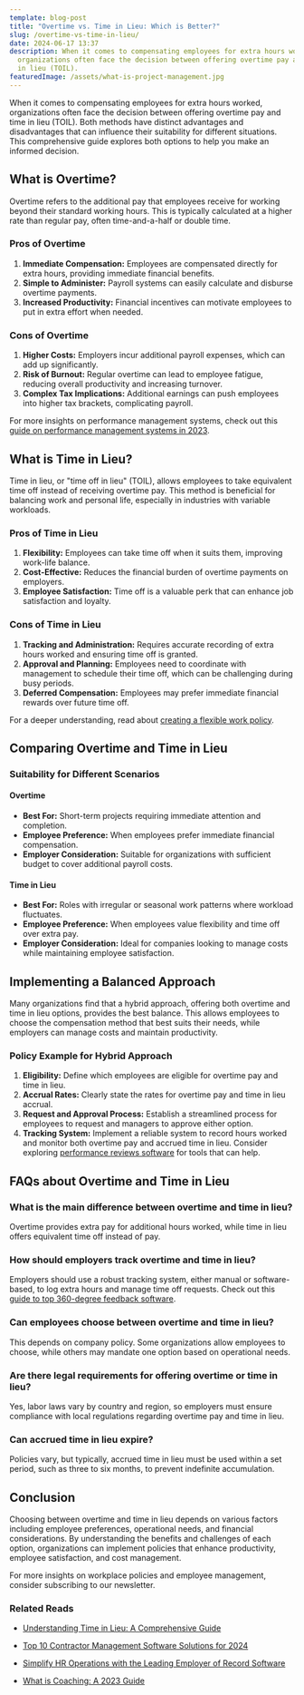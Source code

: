 ```yaml
---
template: blog-post
title: "Overtime vs. Time in Lieu: Which is Better?"
slug: /overtime-vs-time-in-lieu/
date: 2024-06-17 13:37
description: When it comes to compensating employees for extra hours worked,
  organizations often face the decision between offering overtime pay and time
  in lieu (TOIL).
featuredImage: /assets/what-is-project-management.jpg
---
```



When it comes to compensating employees for extra hours worked, organizations often face the decision between offering overtime pay and time in lieu (TOIL). Both methods have distinct advantages and disadvantages that can influence their suitability for different situations. This comprehensive guide explores both options to help you make an informed decision.

## What is Overtime?

Overtime refers to the additional pay that employees receive for working beyond their standard working hours. This is typically calculated at a higher rate than regular pay, often time-and-a-half or double time.

### Pros of Overtime
1. **Immediate Compensation:** Employees are compensated directly for extra hours, providing immediate financial benefits.
2. **Simple to Administer:** Payroll systems can easily calculate and disburse overtime payments.
3. **Increased Productivity:** Financial incentives can motivate employees to put in extra effort when needed.

### Cons of Overtime
1. **Higher Costs:** Employers incur additional payroll expenses, which can add up significantly.
2. **Risk of Burnout:** Regular overtime can lead to employee fatigue, reducing overall productivity and increasing turnover.
3. **Complex Tax Implications:** Additional earnings can push employees into higher tax brackets, complicating payroll.

For more insights on performance management systems, check out this [guide on performance management systems in 2023](https://www.performancereviewssoftware.com/best-performance-reviews-software/).

## What is Time in Lieu?

Time in lieu, or "time off in lieu" (TOIL), allows employees to take equivalent time off instead of receiving overtime pay. This method is beneficial for balancing work and personal life, especially in industries with variable workloads.

### Pros of Time in Lieu
1. **Flexibility:** Employees can take time off when it suits them, improving work-life balance.
2. **Cost-Effective:** Reduces the financial burden of overtime payments on employers.
3. **Employee Satisfaction:** Time off is a valuable perk that can enhance job satisfaction and loyalty.

### Cons of Time in Lieu
1. **Tracking and Administration:** Requires accurate recording of extra hours worked and ensuring time off is granted.
2. **Approval and Planning:** Employees need to coordinate with management to schedule their time off, which can be challenging during busy periods.
3. **Deferred Compensation:** Employees may prefer immediate financial rewards over future time off.

For a deeper understanding, read about [creating a flexible work policy](https://www.performancereviewssoftware.com/creating-flexible-work-policy).

## Comparing Overtime and Time in Lieu

### Suitability for Different Scenarios

#### Overtime
- **Best For:** Short-term projects requiring immediate attention and completion.
- **Employee Preference:** When employees prefer immediate financial compensation.
- **Employer Consideration:** Suitable for organizations with sufficient budget to cover additional payroll costs.

#### Time in Lieu
- **Best For:** Roles with irregular or seasonal work patterns where workload fluctuates.
- **Employee Preference:** When employees value flexibility and time off over extra pay.
- **Employer Consideration:** Ideal for companies looking to manage costs while maintaining employee satisfaction.

## Implementing a Balanced Approach

Many organizations find that a hybrid approach, offering both overtime and time in lieu options, provides the best balance. This allows employees to choose the compensation method that best suits their needs, while employers can manage costs and maintain productivity.

### Policy Example for Hybrid Approach

1. **Eligibility:** Define which employees are eligible for overtime pay and time in lieu.
2. **Accrual Rates:** Clearly state the rates for overtime pay and time in lieu accrual.
3. **Request and Approval Process:** Establish a streamlined process for employees to request and managers to approve either option.
4. **Tracking System:** Implement a reliable system to record hours worked and monitor both overtime pay and accrued time in lieu. Consider exploring [performance reviews software](https://www.performancereviewssoftware.com/best-performance-reviews-software/) for tools that can help.

## FAQs about Overtime and Time in Lieu

### What is the main difference between overtime and time in lieu?
Overtime provides extra pay for additional hours worked, while time in lieu offers equivalent time off instead of pay.

### How should employers track overtime and time in lieu?
Employers should use a robust tracking system, either manual or software-based, to log extra hours and manage time off requests. Check out this [guide to top 360-degree feedback software](https://www.performancereviewssoftware.com/10-best-360-degree-feedback-software-2023/).

### Can employees choose between overtime and time in lieu?
This depends on company policy. Some organizations allow employees to choose, while others may mandate one option based on operational needs.

### Are there legal requirements for offering overtime or time in lieu?
Yes, labor laws vary by country and region, so employers must ensure compliance with local regulations regarding overtime pay and time in lieu.

### Can accrued time in lieu expire?
Policies vary, but typically, accrued time in lieu must be used within a set period, such as three to six months, to prevent indefinite accumulation.

## Conclusion

Choosing between overtime and time in lieu depends on various factors including employee preferences, operational needs, and financial considerations. By understanding the benefits and challenges of each option, organizations can implement policies that enhance productivity, employee satisfaction, and cost management.

For more insights on workplace policies and employee management, consider subscribing to our newsletter.

### Related Reads
- [Understanding Time in Lieu: A Comprehensive Guide](https://www.performancereviewssoftware.com/time-in-lieu-definition/)

- [Top 10 Contractor Management Software Solutions for 2024](https://www.performancereviewssoftware.com/top-10-contractor-management-software-solutions-2024/)
- [Simplify HR Operations with the Leading Employer of Record Software](https://www.performancereviewssoftware.com/simplify-hr-operations-employer-of-record-software/)
- [What is Coaching: A 2023 Guide](https://www.performancereviewssoftware.com/what-is-coaching-2023-guide/)
